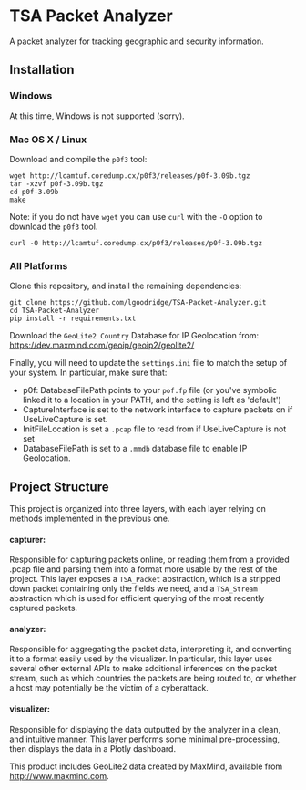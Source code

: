 # TSA Packet Analyzer

A packet analyzer for tracking geographic and security information.

## Installation

### Windows

At this time, Windows is not supported (sorry).

### Mac OS X / Linux

Download and compile the ```p0f3``` tool:
```
wget http://lcamtuf.coredump.cx/p0f3/releases/p0f-3.09b.tgz
tar -xzvf p0f-3.09b.tgz
cd p0f-3.09b
make
```
Note: if you do not have ```wget``` you can use ```curl``` with the ```-O``` option to download the ```p0f3``` tool.

```
curl -O http://lcamtuf.coredump.cx/p0f3/releases/p0f-3.09b.tgz
```

### All Platforms

Clone this repository, and install the remaining dependencies:
```
git clone https://github.com/lgoodridge/TSA-Packet-Analyzer.git
cd TSA-Packet-Analyzer
pip install -r requirements.txt
```

Download the ```GeoLite2 Country``` Database for IP Geolocation from:
https://dev.maxmind.com/geoip/geoip2/geolite2/


Finally, you will need to update the ```settings.ini``` file to match the setup of your system. In particular, make sure that:
 * p0f: DatabaseFilePath points to your ```pof.fp``` file (or you've symbolic linked it to a location in your PATH, and the setting is left as 'default')
 * CaptureInterface is set to the network interface to capture packets on if UseLiveCapture is set.
 *  InitFileLocation is set a ```.pcap``` file to read from if UseLiveCapture is not set
 *  DatabaseFilePath is set to a ```.mmdb``` database file to enable IP Geolocation.

## Project Structure

This project is organized into three layers, with each layer relying on methods implemented in the previous one.

#### capturer:

Responsible for capturing packets online, or reading them from a provided .pcap file and parsing them into a format more usable by the rest of the project. This layer exposes a ```TSA_Packet``` abstraction, which is a stripped down packet containing only the fields we need, and a ```TSA_Stream``` abstraction which is used for efficient querying of the most recently captured packets.

#### analyzer:

Responsible for aggregating the packet data, interpreting it, and converting it to a format easily used by the visualizer. In particular, this layer uses several other external APIs to make additional inferences on the packet stream, such as which countries the packets are being routed to, or whether a host may potentially be the victim of a cyberattack.

#### visualizer:

Responsible for displaying the data outputted by the analyzer in a clean, and intuitive manner. This layer performs some minimal pre-processing, then displays the data in a Plotly dashboard.

This product includes GeoLite2 data created by MaxMind, available from
<a href="http://www.maxmind.com">http://www.maxmind.com</a>.
